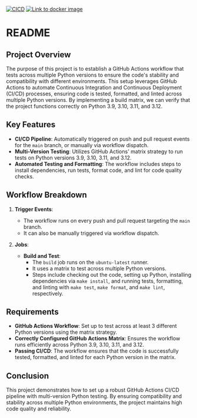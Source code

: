 [![CICD](https://github.com/nogibjj/skye-assignment-12/actions/workflows/CICD.yml/badge.svg)](https://github.com/nogibjj/skye-assignment-12/actions/workflows/CICD.yml)
[![Link to docker image](https://www.docker.com/wp-content/uploads/2023/08/logo-guide-logos-1.svg)](https://hub.docker.com/r/skyea/skye_mini_project_12)
# README

## Project Overview

The purpose of this project is to establish a GitHub Actions workflow that tests across multiple Python versions to ensure the code's stability and compatibility with different environments. This setup leverages GitHub Actions to automate Continuous Integration and Continuous Deployment (CI/CD) processes, ensuring code is tested, formatted, and linted across multiple Python versions. By implementing a build matrix, we can verify that the project functions correctly on Python 3.9, 3.10, 3.11, and 3.12.

## Key Features

- **CI/CD Pipeline**: Automatically triggered on push and pull request events for the `main` branch, or manually via workflow dispatch.
- **Multi-Version Testing**: Utilizes GitHub Actions' matrix strategy to run tests on Python versions 3.9, 3.10, 3.11, and 3.12.
- **Automated Testing and Formatting**: The workflow includes steps to install dependencies, run tests, format code, and lint for code quality checks.

## Workflow Breakdown

1. **Trigger Events**:
   - The workflow runs on every push and pull request targeting the `main` branch.
   - It can also be manually triggered via workflow dispatch.

2. **Jobs**:
   - **Build and Test**:
     - The `build` job runs on the `ubuntu-latest` runner.
     - It uses a matrix to test across multiple Python versions.
     - Steps include checking out the code, setting up Python, installing dependencies via `make install`, and running tests, formatting, and linting with `make test`, `make format`, and `make lint`, respectively.

## Requirements

- **GitHub Actions Workflow**: Set up to test across at least 3 different Python versions using the matrix strategy.
- **Correctly Configured GitHub Actions Matrix**: Ensures the workflow runs efficiently across Python 3.9, 3.10, 3.11, and 3.12.
- **Passing CI/CD**: The workflow ensures that the code is successfully tested, formatted, and linted for each Python version in the matrix.

## Conclusion

This project demonstrates how to set up a robust GitHub Actions CI/CD pipeline with multi-version Python testing. By ensuring compatibility and stability across multiple Python environments, the project maintains high code quality and reliability.

